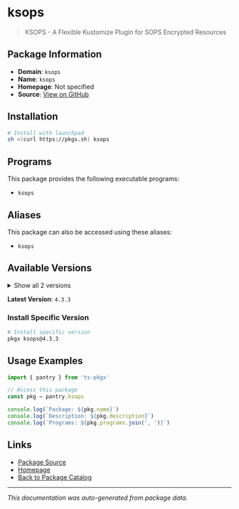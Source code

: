 # ksops

> KSOPS - A Flexible Kustomize Plugin for SOPS Encrypted Resources

## Package Information

- **Domain**: `ksops`
- **Name**: `ksops`
- **Homepage**: Not specified
- **Source**: [View on GitHub](https://github.com/pkgxdev/pantry/tree/main/projects/viaduct.ai/ksops/package.yml)

## Installation

```bash
# Install with launchpad
sh <(curl https://pkgx.sh) ksops
```

## Programs

This package provides the following executable programs:

- `ksops`

## Aliases

This package can also be accessed using these aliases:

- `ksops`

## Available Versions

<details>
<summary>Show all 2 versions</summary>

- `4.3.3`, `4.3.2`

</details>

**Latest Version**: `4.3.3`

### Install Specific Version

```bash
# Install specific version
pkgx ksops@4.3.3
```

## Usage Examples

```typescript
import { pantry } from 'ts-pkgx'

// Access this package
const pkg = pantry.ksops

console.log(`Package: ${pkg.name}`)
console.log(`Description: ${pkg.description}`)
console.log(`Programs: ${pkg.programs.join(', ')}`)
```

## Links

- [Package Source](https://github.com/pkgxdev/pantry/tree/main/projects/viaduct.ai/ksops/package.yml)
- [Homepage](#)
- [Back to Package Catalog](../package-catalog.md)

---

*This documentation was auto-generated from package data.*
